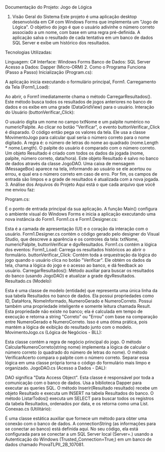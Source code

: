 Documentação do Projeto: Jogo de Lógica
1. Visão Geral do Sistema
Este projeto é uma aplicação desktop desenvolvida em C# com Windows Forms que implementa um "Jogo de Lógica". O objetivo do jogo é que o usuário adivinhe o número correto associado a um nome, com base em uma regra pré-definida. A aplicação salva o resultado de cada tentativa em um banco de dados SQL Server e exibe um histórico dos resultados.

Tecnologias Utilizadas:

Linguagem: C#
Interface: Windows Forms
Banco de Dados: SQL Server
Acesso a Dados: Dapper (Micro-ORM)
2. Como o Programa Funciona (Passo a Passo)
Inicialização (Program.cs):

A aplicação inicia executando o formulário principal, Form1.
Carregamento da Tela (Form1_Load):

Ao abrir, o Form1 imediatamente chama o método CarregarResultados().
Este método busca todos os resultados de jogos anteriores no banco de dados e os exibe em uma grade (DataGridView) para o usuário.
Interação do Usuário (buttonVerificar_Click):

O usuário digita um nome no campo txtNome e um palpite numérico no numericPalpite.
Ao clicar no botão "Verificar", o evento buttonVerificar_Click é disparado.
O código então pega os valores da tela.
Ele usa a classe MovimentoJogo para calcular qual seria o número correto para o nome digitado. A regra é: o número de letras do nome ao quadrado (nome.Length * nome.Length).
O palpite do usuário é comparado com o número correto.
Um objeto Resultado é criado com todos os dados da jogada (nome, palpite, número correto, data/hora).
Este objeto Resultado é salvo no banco de dados através da classe JogoDAO.
Uma caixa de mensagem (MessageBox) aparece na tela, informando ao usuário se ele acertou ou errou, e qual era o número correto em caso de erro.
Por fim, os campos de entrada são limpos e a grade de resultados é atualizada com a nova jogada.
3. Análise dos Arquivos do Projeto
Aqui está o que cada arquivo que você me enviou faz:

Program.cs:

É o ponto de entrada principal da sua aplicação.
A função Main() configura o ambiente visual do Windows Forms e inicia a aplicação executando uma nova instância do Form1.
Form1.cs e Form1.Designer.cs:

Esta é a camada de apresentação (UI) e o coração da interação com o usuário.
Form1.Designer.cs contém o código gerado pelo designer do Visual Studio, que descreve a aparência e os controles da tela: txtNome, numericPalpite, buttonVerificar e dgvResultados.
Form1.cs contém a lógica dos eventos:
Form1_Load: Carrega os resultados históricos ao abrir o formulário.
buttonVerificar_Click: Contém toda a orquestração da lógica do jogo quando o usuário clica no botão "Verificar". Ele obtém os dados da tela, chama a lógica do jogo e o acesso ao banco, e dá feedback ao usuário.
CarregarResultados(): Método auxiliar para buscar os resultados do banco (usando JogoDAO) e atualizar a grade dgvResultados.
Resultado.cs (Modelo):

Esta é uma classe de modelo (entidade) que representa uma única linha da sua tabela Resultados no banco de dados.
Ela possui propriedades como ID, DataHora, NomeInformado, NumeroGerado e NumeroCorreto.
Possui também uma propriedade inteligente e somente leitura chamada Result. Esta propriedade não existe no banco; ela é calculada em tempo de execução e retorna a string "Correto" ou "Errou" com base na comparação entre NumeroGerado e NumeroCorreto. Isso é uma ótima prática, pois mantém a lógica de exibição do resultado junto com o modelo.
MovimentoJogo.cs (Lógica de Negócios - BLL):

Esta classe contém a regra de negócio principal do jogo.
O método CalcularNumeroCorreto(string nome) implementa a lógica de calcular o número correto (o quadrado do número de letras do nome).
O método VerificarAcerto compara o palpite com o número correto.
Separar essa lógica em uma classe própria torna o código do formulário mais limpo e organizado.
JogoDAO.cs (Acesso a Dados - DAL):

DAO significa "Data Access Object". Esta classe é responsável por toda a comunicação com o banco de dados.
Usa a biblioteca Dapper para executar as queries SQL.
O método Inserir(Resultado resultado) recebe um objeto Resultado e executa um INSERT na tabela Resultados do banco.
O método ListarTodos() executa um SELECT para buscar todos os registros da tabela Resultados, ordenados por data, e os retorna como uma List<Resultado>.
Conexao.cs (Utilitário):

É uma classe estática auxiliar que fornece um método para obter uma conexão com o banco de dados.
A connectionString (as informações para se conectar ao banco) está definida aqui. No seu código, ela está configurada para se conectar a um SQL Server local (Server=.) usando a Autenticação do Windows (Trusted_Connection=True;) em um banco de dados chamado ProvaTLPII_2B_107081.
